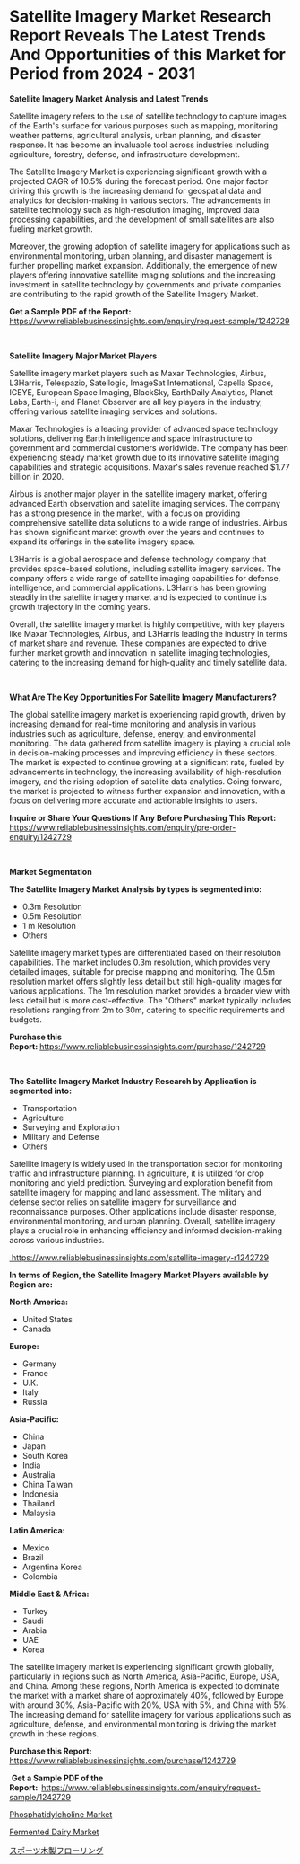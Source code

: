 <p><h1>Satellite Imagery Market Research Report Reveals The Latest Trends And Opportunities of this Market for Period from 2024 - 2031</h1></p><p><strong>Satellite Imagery Market Analysis and Latest Trends</strong></p>
<p><p>Satellite imagery refers to the use of satellite technology to capture images of the Earth's surface for various purposes such as mapping, monitoring weather patterns, agricultural analysis, urban planning, and disaster response. It has become an invaluable tool across industries including agriculture, forestry, defense, and infrastructure development.</p><p>The Satellite Imagery Market is experiencing significant growth with a projected CAGR of 10.5% during the forecast period. One major factor driving this growth is the increasing demand for geospatial data and analytics for decision-making in various sectors. The advancements in satellite technology such as high-resolution imaging, improved data processing capabilities, and the development of small satellites are also fueling market growth.</p><p>Moreover, the growing adoption of satellite imagery for applications such as environmental monitoring, urban planning, and disaster management is further propelling market expansion. Additionally, the emergence of new players offering innovative satellite imaging solutions and the increasing investment in satellite technology by governments and private companies are contributing to the rapid growth of the Satellite Imagery Market.</p></p>
<p><strong>Get a Sample PDF of the Report:&nbsp;</strong> <a href="https://www.reliablebusinessinsights.com/enquiry/request-sample/1242729">https://www.reliablebusinessinsights.com/enquiry/request-sample/1242729</a></p>
<p>&nbsp;</p>
<p><strong>Satellite Imagery Major Market Players</strong></p>
<p><p>Satellite imagery market players such as Maxar Technologies, Airbus, L3Harris, Telespazio, Satellogic, ImageSat International, Capella Space, ICEYE, European Space Imaging, BlackSky, EarthDaily Analytics, Planet Labs, Earth-i, and Planet Observer are all key players in the industry, offering various satellite imaging services and solutions.</p><p>Maxar Technologies is a leading provider of advanced space technology solutions, delivering Earth intelligence and space infrastructure to government and commercial customers worldwide. The company has been experiencing steady market growth due to its innovative satellite imaging capabilities and strategic acquisitions. Maxar's sales revenue reached $1.77 billion in 2020.</p><p>Airbus is another major player in the satellite imagery market, offering advanced Earth observation and satellite imaging services. The company has a strong presence in the market, with a focus on providing comprehensive satellite data solutions to a wide range of industries. Airbus has shown significant market growth over the years and continues to expand its offerings in the satellite imagery space.</p><p>L3Harris is a global aerospace and defense technology company that provides space-based solutions, including satellite imagery services. The company offers a wide range of satellite imaging capabilities for defense, intelligence, and commercial applications. L3Harris has been growing steadily in the satellite imagery market and is expected to continue its growth trajectory in the coming years.</p><p>Overall, the satellite imagery market is highly competitive, with key players like Maxar Technologies, Airbus, and L3Harris leading the industry in terms of market share and revenue. These companies are expected to drive further market growth and innovation in satellite imaging technologies, catering to the increasing demand for high-quality and timely satellite data.</p></p>
<p>&nbsp;</p>
<p><strong>What Are The Key Opportunities For Satellite Imagery Manufacturers?</strong></p>
<p><p>The global satellite imagery market is experiencing rapid growth, driven by increasing demand for real-time monitoring and analysis in various industries such as agriculture, defense, energy, and environmental monitoring. The data gathered from satellite imagery is playing a crucial role in decision-making processes and improving efficiency in these sectors. The market is expected to continue growing at a significant rate, fueled by advancements in technology, the increasing availability of high-resolution imagery, and the rising adoption of satellite data analytics. Going forward, the market is projected to witness further expansion and innovation, with a focus on delivering more accurate and actionable insights to users.</p></p>
<p><strong>Inquire or Share Your Questions If Any Before Purchasing This Report:</strong> <a href="https://www.reliablebusinessinsights.com/enquiry/pre-order-enquiry/1242729">https://www.reliablebusinessinsights.com/enquiry/pre-order-enquiry/1242729</a></p>
<p>&nbsp;</p>
<p><strong>Market Segmentation</strong></p>
<p><strong>The Satellite Imagery Market Analysis by types is segmented into:</strong></p>
<p><ul><li>0.3m Resolution</li><li>0.5m Resolution</li><li>1 m Resolution</li><li>Others</li></ul></p>
<p><p>Satellite imagery market types are differentiated based on their resolution capabilities. The market includes 0.3m resolution, which provides very detailed images, suitable for precise mapping and monitoring. The 0.5m resolution market offers slightly less detail but still high-quality images for various applications. The 1m resolution market provides a broader view with less detail but is more cost-effective. The "Others" market typically includes resolutions ranging from 2m to 30m, catering to specific requirements and budgets.</p></p>
<p><strong>Purchase this Report:&nbsp;</strong><a href="https://www.reliablebusinessinsights.com/purchase/1242729">https://www.reliablebusinessinsights.com/purchase/1242729</a></p>
<p>&nbsp;</p>
<p><strong>The Satellite Imagery Market Industry Research by Application is segmented into:</strong></p>
<p><ul><li>Transportation</li><li>Agriculture</li><li>Surveying and Exploration</li><li>Military and Defense</li><li>Others</li></ul></p>
<p><p>Satellite imagery is widely used in the transportation sector for monitoring traffic and infrastructure planning. In agriculture, it is utilized for crop monitoring and yield prediction. Surveying and exploration benefit from satellite imagery for mapping and land assessment. The military and defense sector relies on satellite imagery for surveillance and reconnaissance purposes. Other applications include disaster response, environmental monitoring, and urban planning. Overall, satellite imagery plays a crucial role in enhancing efficiency and informed decision-making across various industries.</p></p>
<p><a href="https://www.reliablebusinessinsights.com/satellite-imagery-r1242729">&nbsp;https://www.reliablebusinessinsights.com/satellite-imagery-r1242729</a></p>
<p><strong>In terms of Region, the Satellite Imagery Market Players available by Region are:</strong></p>
<p>
    <p> <strong> North America: </strong>
        <ul>
            <li>United States</li>
            <li>Canada</li>
        </ul>
        </p> 
    <p> <strong> Europe: </strong>
        <ul>
            <li>Germany</li>
            <li>France</li>
            <li>U.K.</li>
            <li>Italy</li>
            <li>Russia</li>
        </ul>
        </p> 
    <p> <strong> Asia-Pacific: </strong>
        <ul>
            <li>China</li>
            <li>Japan</li>
            <li>South Korea</li>
            <li>India</li>
            <li>Australia</li>
            <li>China Taiwan</li>
            <li>Indonesia</li>
            <li>Thailand</li>
            <li>Malaysia</li>
        </ul>
        </p> 
    <p> <strong> Latin America: </strong>
        <ul>
            <li>Mexico</li>
            <li>Brazil</li>
            <li>Argentina Korea</li>
            <li>Colombia</li>
        </ul>
        </p> 
    <p> <strong> Middle East & Africa: </strong>
        <ul>
            <li>Turkey</li>
            <li>Saudi</li>
            <li>Arabia</li>
            <li>UAE</li>
            <li>Korea</li>
        </ul>
    </p>
    </p>
<p><p>The satellite imagery market is experiencing significant growth globally, particularly in regions such as North America, Asia-Pacific, Europe, USA, and China. Among these regions, North America is expected to dominate the market with a market share of approximately 40%, followed by Europe with around 30%, Asia-Pacific with 20%, USA with 5%, and China with 5%. The increasing demand for satellite imagery for various applications such as agriculture, defense, and environmental monitoring is driving the market growth in these regions.</p></p>
<p><strong>Purchase this Report: </strong><a href="https://www.reliablebusinessinsights.com/purchase/1242729">https://www.reliablebusinessinsights.com/purchase/1242729</a></p>
<p>&nbsp;<strong>Get a Sample PDF of the Report:&nbsp;&nbsp;</strong><a href="https://www.reliablebusinessinsights.com/enquiry/request-sample/1242729">https://www.reliablebusinessinsights.com/enquiry/request-sample/1242729</a></p>
<p><strong></strong></p>
<p><p><a href="https://medium.com/@eltaoberts/phosphatidylcholine-market-size-growth-trends-statistics-forecasts-2024-2031-b57011e1f947">Phosphatidylcholine Market</a></p><p><a href="https://medium.com/@sdonald04328/global-fermented-dairy-market-size-is-expected-to-experience-a-cagr-of-12-1-ece5988c5ebd">Fermented Dairy Market</a></p><p><a href="https://github.com/leigh4852023/Market-Research-Report-List-2/blob/main/594804933516.md">スポーツ木製フローリング</a></p></p>